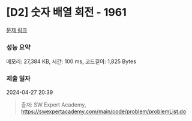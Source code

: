 # [D2] 숫자 배열 회전 - 1961 

[문제 링크](https://swexpertacademy.com/main/code/problem/problemDetail.do?contestProbId=AV5Pq-OKAVYDFAUq) 

### 성능 요약

메모리: 27,384 KB, 시간: 100 ms, 코드길이: 1,825 Bytes

### 제출 일자

2024-04-27 20:39



> 출처: SW Expert Academy, https://swexpertacademy.com/main/code/problem/problemList.do